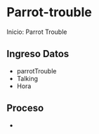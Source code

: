 # Parrot-trouble
Inicio: Parrot Trouble
## Ingreso Datos
- parrotTrouble
- Talking
- Hora

## Proceso
- 